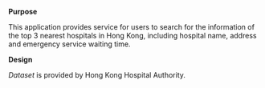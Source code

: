 **Purpose**

  This application provides service for users to search for the information of 
  the top 3 nearest hospitals in Hong Kong, including hospital name, address and 
  emergency service waiting time. 

**Design**



*Dataset* is provided by Hong Kong Hospital Authority.
